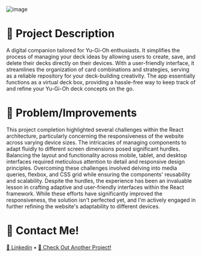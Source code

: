 ![image](https://github.com/196Sebastian/yugioh-deck-builder/assets/87108242/5a11e687-b802-45ac-8fcf-7191292508d0)

# 🌟 Project Description
A digital companion tailored for Yu-Gi-Oh enthusiasts. It simplifies the process of managing your deck ideas by allowing users to create, save, and delete their decks directly on their devices. With a user-friendly interface, it streamlines the organization of card combinations and strategies, serving as a reliable repository for your deck-building creativity. The app essentially functions as a virtual deck box, providing a hassle-free way to keep track of and refine your Yu-Gi-Oh deck concepts on the go.

# 🔧 Problem/Improvements
This project completion highlighted several challenges within the React architecture, particularly concerning the responsiveness of the website across varying device sizes. The intricacies of managing components to adapt fluidly to different screen dimensions posed significant hurdles. Balancing the layout and functionality across mobile, tablet, and desktop interfaces required meticulous attention to detail and responsive design principles. Overcoming these challenges involved delving into media queries, flexbox, and CSS grid while ensuring the components' reusability and scalability. Despite the hurdles, the experience has been an invaluable lesson in crafting adaptive and user-friendly interfaces within the React framework. While these efforts have significantly improved the responsiveness, the solution isn't perfected yet, and I'm actively engaged in further refining the website's adaptability to different devices.


# 🔔 Contact Me!
[💼 Linkedin](https://www.linkedin.com/in/sebastian-correa-b6858b177/) • [📱 Check Out Another Project!](https://github.com/196Sebastian/jet-biz-card)

